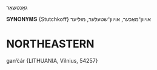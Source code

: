 גאָנטשאַר

𝐒𝐘𝐍𝐎𝐍𝐘𝐌𝐒 {Stutchkoff}
אויוון־מאַכער, אויוון־שטעלער, מוליער

NORTHEASTERN
==============

ganʲc̀ár {LITHUANIA, Vilnius, 54257}